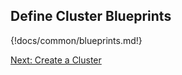 ## Define Cluster Blueprints 


{!docs/common/blueprints.md!}  



<div class="next">
<a href="../os-create/index.html">Next: Create a Cluster</a>
</div>
